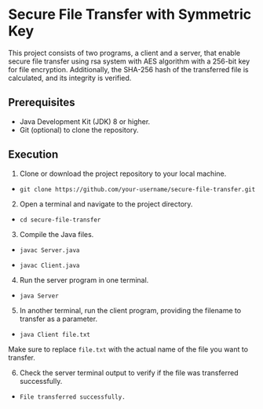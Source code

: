# Secure File Transfer with Symmetric Key

This project consists of two programs, a client and a server, that enable secure file transfer using rsa system with AES algorithm with a 256-bit key for file encryption. Additionally, the SHA-256 hash of the transferred file is calculated, and its integrity is verified.

## Prerequisites

- Java Development Kit (JDK) 8 or higher.
- Git (optional) to clone the repository.

## Execution

1. Clone or download the project repository to your local machine.

- ```git clone https://github.com/your-username/secure-file-transfer.git```

2. Open a terminal and navigate to the project directory.

- ```cd secure-file-transfer```

3. Compile the Java files.

- ```javac Server.java```

- ```javac Client.java```

4. Run the server program in one terminal.

- ```java Server```

5. In another terminal, run the client program, providing the filename to transfer as a parameter.

- ```java Client file.txt```

Make sure to replace `file.txt` with the actual name of the file you want to transfer.

6. Check the server terminal output to verify if the file was transferred successfully.

- ```File transferred successfully.```
